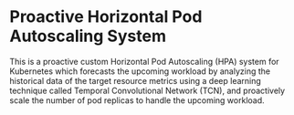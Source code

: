 # Proactive Horizontal Pod Autoscaling System

This is a proactive custom Horizontal Pod Autoscaling (HPA) system for Kubernetes which forecasts the upcoming workload by analyzing the historical data of the target resource metrics using a deep learning technique called Temporal Convolutional Network (TCN), and proactively scale the number of pod replicas to handle the upcoming workload.